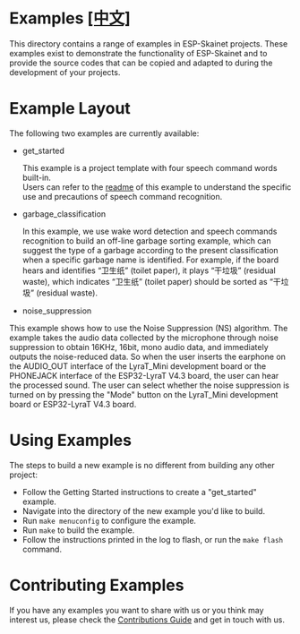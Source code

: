 # Examples [[中文]](./README_cn.md)

This directory contains a range of examples in ESP-Skainet projects. These examples exist to demonstrate the functionality of ESP-Skainet and to provide the source codes that can be copied and adapted to during the development of your projects.

# Example Layout

The following two examples are currently available:

- get_started

  This example is a project template with four speech command words built-in.  
 Users can refer to the [readme](./get_started/README.md) of this example to understand the specific use and precautions of speech command recognition.

- garbage_classification

  In this example, we use wake word detection and speech commands recognition to build an off-line garbage sorting example, which can suggest the type of a garbage according to the present classification when a specific garbage name is identified. For example, if the board hears and identifies “卫生纸” (toilet paper), it plays “干垃圾” (residual waste), which indicates “卫生纸” (toilet paper) should be sorted as “干垃圾” (residual waste).

- noise_suppression

 This example shows how to use the Noise Suppression (NS) algorithm. The example takes the audio data collected by the microphone through noise suppression to obtain 16KHz, 16bit, mono audio data, and immediately outputs the noise-reduced data. So when the user inserts the earphone on the AUDIO_OUT interface of the LyraT_Mini development board or the PHONEJACK interface of the ESP32-LyraT V4.3 board, the user can hear the processed sound. The user can select whether the noise suppression is turned on by pressing the "Mode" button on the LyraT_Mini development board or ESP32-LyraT V4.3 board.

# Using Examples

The steps to build a new example is no different from building any other project:

* Follow the Getting Started instructions to create a "get_started" example.
* Navigate into the directory of the new example you'd like to build.
* Run `make menuconfig` to configure the example.
* Run `make` to build the example.
* Follow the instructions printed in the log to flash, or run the `make flash` command.

# Contributing Examples

If you have any examples you want to share with us or you think may interest us, please check the [Contributions Guide](https://esp-idf.readthedocs.io/en/latest/contribute/index.html) and get in touch with us.